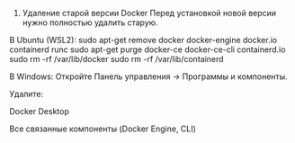 1. Удаление старой версии Docker
   Перед установкой новой версии нужно полностью удалить старую.

В Ubuntu (WSL2):
sudo apt-get remove docker docker-engine docker.io containerd runc
sudo apt-get purge docker-ce docker-ce-cli containerd.io
sudo rm -rf /var/lib/docker
sudo rm -rf /var/lib/containerd


В Windows:
Откройте Панель управления → Программы и компоненты.

Удалите:

Docker Desktop

Все связанные компоненты (Docker Engine, CLI)
